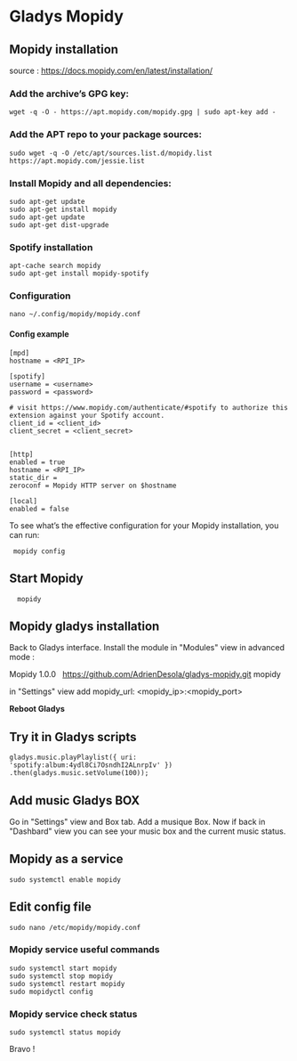 # Gladys Mopidy

## Mopidy installation
source : https://docs.mopidy.com/en/latest/installation/

### Add the archive’s GPG key:

```
wget -q -O - https://apt.mopidy.com/mopidy.gpg | sudo apt-key add -
```

### Add the APT repo to your package sources:

```
sudo wget -q -O /etc/apt/sources.list.d/mopidy.list https://apt.mopidy.com/jessie.list
```


### Install Mopidy and all dependencies:

```
sudo apt-get update
sudo apt-get install mopidy
sudo apt-get update
sudo apt-get dist-upgrade
```


### Spotify installation

```
apt-cache search mopidy
sudo apt-get install mopidy-spotify
```

### Configuration

```
nano ~/.config/mopidy/mopidy.conf
```
#### Config example

```
[mpd]
hostname = <RPI_IP>

[spotify]
username = <username>
password = <password>

# visit https://www.mopidy.com/authenticate/#spotify to authorize this extension against your Spotify account.
client_id = <client_id>
client_secret = <client_secret>


[http]
enabled = true
hostname = <RPI_IP>
static_dir =
zeroconf = Mopidy HTTP server on $hostname

[local]
enabled = false
```

To see what’s the effective configuration for your Mopidy installation, you
can run:
```
 mopidy config
```


## Start Mopidy
```
  mopidy
```

## Mopidy gladys installation

Back to Gladys interface.
Install the module in "Modules" view in advanced mode :

Mopidy  1.0.0   https://github.com/AdrienDesola/gladys-mopidy.git  mopidy

in "Settings" view
add mopidy_url: <mopidy_ip>:<mopidy_port>

**Reboot Gladys**

## Try it in Gladys scripts
```
gladys.music.playPlaylist({ uri: 'spotify:album:4ydl8Ci7OsndhI2ALnrpIv' })
.then(gladys.music.setVolume(100));
```

## Add music Gladys BOX

Go in "Settings" view and Box tab.
Add a musique Box.
Now if back in "Dashbard" view you can see your music box and the current music status.

## Mopidy as a service
```
sudo systemctl enable mopidy
```

## Edit config file
```
sudo nano /etc/mopidy/mopidy.conf
```

### Mopidy service useful commands
```
sudo systemctl start mopidy
sudo systemctl stop mopidy
sudo systemctl restart mopidy
sudo mopidyctl config
```

### Mopidy service check status
```
sudo systemctl status mopidy
```

Bravo !
